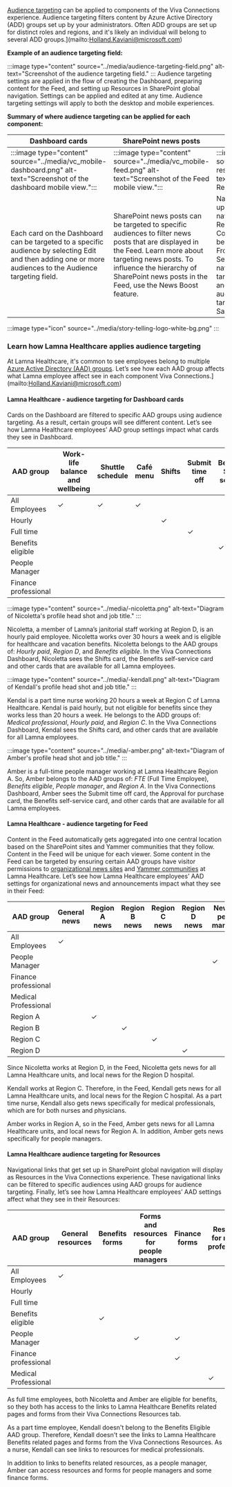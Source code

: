 [Audience targeting](/viva/connections/use-audience-targeting-in-viva-connections)
can be applied to components of the Viva Connections experience.
Audience targeting filters content by Azure Active Directory (ADD)
groups set up by your administrators. Often ADD groups are set up for
distinct roles and regions, and it's likely an individual will belong
to several ADD groups.](mailto:Holland.Kaviani@microsoft.com)

**Example of an audience targeting**
**field:**

:::image type="content" source="../media/audience-targeting-field.png" alt-text="Screenshot of the audience targeting field." :::
Audience targeting settings are applied in the flow of creating
the Dashboard, preparing content for the Feed, and setting up Resources
in SharePoint global navigation. Settings can be applied and edited at
any time. Audience targeting settings will apply to both the desktop and
mobile experiences.

**Summary of where audience targeting can be applied for each
component:**

|Dashboard cards|SharePoint news posts|Links in Resources|
|---------------|---------------------|------------------|
|:::image type="content" source="../media/vc_mobile-dashboard.png" alt-text="Screenshot of the dashboard mobile view.":::|:::image type="content" source="../media/vc_mobile-feed.png" alt-text="Screenshot of the Feed mobile view.":::|:::image type="content" source="../media/vc_mobile-resources.png" alt-text="Screenshot of the Resources mobile view.":::|
|Each card on the Dashboard can be targeted to a specific audience by selecting Edit and then adding one or more audiences to the Audience targeting field.|SharePoint news posts can be targeted to specific audiences to filter news posts that are displayed in the Feed. Learn more about targeting news posts. To influence the hierarchy of SharePoint news posts in the Feed, use the News Boost feature.|Navigational links that get set up in SharePoint global navigation that display as Resources in the Viva Connections experience can be targeted. <br> From the home site, select Settings, and then Global navigation. Turn on Audience targeting and then Edit labels and links. Add one or more audiences in the Audience targeting field and select Save.|

:::image type="icon" source="../media/story-telling-logo-white-bg.png"  :::

### Learn how Lamna Healthcare applies audience targeting

At Lamna Healthcare, it's common to see employees belong to multiple
[Azure Active Directory (AAD) groups](/azure/active-directory/fundamentals/active-directory-manage-groups).
Let’s see how each AAD group affects what Lamna employee affect see in
each component Viva Connections.](mailto:Holland.Kaviani@microsoft.com)

#### Lamna Healthcare - audience targeting for Dashboard cards

Cards on the Dashboard are filtered to specific AAD groups using
audience targeting. As a result, certain groups will see different
content. Let’s see how Lamna Healthcare employees’ AAD group settings
impact what cards they see in
Dashboard.

| **AAD group**      | Work-life balance and wellbeing | Shuttle schedule | Café menu | Shifts | Submit time off | Benefits Self-service| Approval for purchase |
|---------|------|-------|-----|----------|-----------------|-----------|---------|
| All Employees |&check; |&check; |&check; | | | | |
| Hourly |   | | | &check;| | | |
| Full time |  | | | | &check;| | |
| Benefits eligible |   | | | | |&check; | |
| People Manager |   | | | | | |&check; |
| Finance professional |   | | | | | |&check; |

:::image type="content" source="../media/-nicoletta.png" alt-text="Diagram of Nicoletta's profile head shot and job title." :::

Nicoletta, a member of Lamna’s janitorial staff working at Region D, is
an hourly paid employee. Nicoletta works over 30 hours a week and is eligible
for healthcare and vacation benefits. Nicoletta belongs to the AAD
groups of: *Hourly paid*, *Region D*, and *Benefits eligible*. In the
Viva Connections Dashboard, Nicoletta sees the Shifts card, the Benefits
self-service card and other cards that are available for all Lamna
employees.

:::image type="content" source="../media/-kendall.png" alt-text="Diagram of Kendall's profile head shot and job title." :::

Kendal is a part time nurse working 20 hours a week at Region C of
Lamna Healthcare. Kendal is paid hourly, but not eligible for benefits since
they works less than 20 hours a week. He belongs to the ADD groups of:
*Medical professional*, *Hourly paid*, and *Region C*. In the Viva
Connections Dashboard, Kendal sees the Shifts card, and other cards that
are available for all Lamna
employees.

:::image type="content" source="../media/-amber.png" alt-text="Diagram of Amber's profile head shot and job title." :::

Amber is a full-time people manager working at Lamna Healthcare Region
A. So, Amber belongs to the AAD groups of: *FTE* (Full Time Employee),
*Benefits eligible*, *People manager*, and *Region A*. In the Viva
Connections Dashboard, Amber sees the Submit time off card, the Approval
for purchase card, the Benefits self-service card, and other cards that
are available for all Lamna
employees.

#### Lamna Healthcare - audience targeting for Feed

Content in the Feed automatically gets aggregated into one central
location based on the SharePoint sites and Yammer communities that they
follow. Content in the Feed will be unique for each viewer. Some content
in the Feed can be targeted by ensuring certain AAD groups have visitor
permissions to [organizational news
sites](/sharepoint/organization-news-site)
and [Yammer
communities](https://techcommunity.microsoft.com/t5/yammer-blog/10-yammer-communities-considered-the-backbone-of-many-yammer/ba-p/681007)
at Lamna Healthcare. Let’s see how Lamna Healthcare employees’ AAD
settings for organizational news and announcements impact what they see
in their Feed:

| **AAD group**      | General news | Region A news | Region B news | Region C news | Region D news | News for people managers| News for finance professionals |News for medical professionals|
|---------|------|-------|-----|----------|-----------------|-----------|---------|----|
| All Employees |&check; | | | | | | | |
| People Manager |   | | || |&check; | | |
| Finance professional |  | | | | | |&check; | |
| Medical Professional |   | | | |  | | |&check; |
| Region A |   | &check;| | | | | | |
| Region B |   | | &check;| | | | | |
| Region C |   | | | &check;|  | | | |
| Region D |   | | | | &check; | | | |

Since Nicoletta works at Region D, in the Feed, Nicoletta gets news for
all Lamna Healthcare units, and local news for the Region D
hospital.

Kendall works at Region C. Therefore, in the Feed, Kendall gets news for
all Lamna Healthcare units, and local news for the Region C hospital.
As a part time nurse, Kendall also gets news specifically for
medical professionals, which are for both nurses and
physicians.

Amber works in Region A, so in the Feed, Amber gets news for all Lamna
Healthcare units, and local news for Region A. In addition, Amber gets
news specifically for people
managers.

#### Lamna Healthcare audience targeting for Resources

Navigational links that get set up in SharePoint global navigation will
display as Resources in the Viva Connections experience. These
navigational links can be filtered to specific audiences using AAD
groups for audience targeting. Finally, let’s see how Lamna Healthcare
employees’ AAD settings affect what they see in their
Resources:

| **AAD group**  | General resources |Benefits forms | Forms and resources for people managers |Finance forms | Resources for medical professionals |
|---------|------|-------|-----|----------|-----------------|
| All Employees |&check; | | | | |
| Hourly |   | | | | |
| Full time |   | | | | |
| Benefits eligible |   | &check;| | | |
| People Manager |   |  |&check; |&check; | |
| Finance professional |  | | |&check; | |
| Medical Professional |   | | | |&check; |

As full time employees, both Nicoletta and Amber are eligible for
benefits, so they both has access to the links to Lamna Healthcare
Benefits related pages and forms from their Viva Connections Resources
tab.

As a part time employee, Kendall doesn't belong to the Benefits Eligible AAD group. Therefore, Kendall doesn't see the links to Lamna Healthcare
Benefits related pages and forms from the Viva Connections Resources. As a nurse,
Kendall can see links to resources for medical
professionals.

In addition to links to benefits related resources, as a people
manager, Amber can access resources and forms for people managers and
some finance forms.
